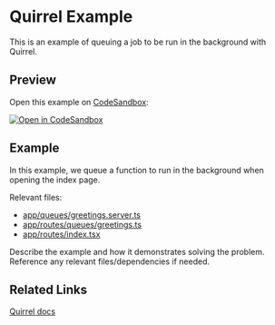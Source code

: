 # Quirrel Example

This is an example of queuing a job to be run in the background with Quirrel.

## Preview

Open this example on [CodeSandbox](https://codesandbox.com):

[![Open in CodeSandbox](https://codesandbox.io/static/img/play-codesandbox.svg)](https://codesandbox.io/s/github/remix-run/examples/tree/main/quirrel)

## Example

In this example, we queue a function to run in the background when opening the index page.

Relevant files:

- [app/queues/greetings.server.ts](app/queues/greetings.server.ts)
- [app/routes/queues/greetings.ts](app/routes/queues/greetings.ts)
- [app/routes/index.tsx](app/routes/index.tsx)

Describe the example and how it demonstrates solving the problem. Reference any relevant files/dependencies if needed.

## Related Links

[Quirrel docs](https://docs.quirrel.dev/api/remix)
